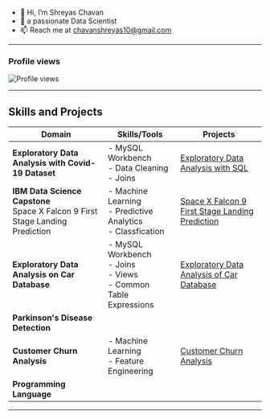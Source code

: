 - 👋 Hi, I’m Shreyas Chavan
- 👀 a passionate Data Scientist  
- 📫 Reach me at chavanshreyas10@gmail.com

---

### Profile views
![Profile views](https://komarev.com/ghpvc/?username=Shreyaschavan10&label=Profile%20views&color=0e75b6&style=flat)

---

## Skills and Projects

| **Domain**       | **Skills/Tools**       | **Projects**        |
|-------------------|------------------------|--------------------|
| **Exploratory Data Analysis with Covid-19 Dataset**                   | - MySQL Workbench <br> - Data Cleaning <br>- Joins                    |[Exploratory Data Analysis with SQL](https://github.com/Shreyaschavan10/Exploratory-Data-Analysis-with-Covid-19-Dataset)                    |
|**IBM Data Science Capstone** <br> Space X Falcon 9 First Stage Landing Prediction                |  - Machine Learning <br>- Predictive Analytics <br> - Classfication                        |[Space X Falcon 9 First Stage Landing Prediction](https://github.com/Shreyaschavan10/IBM-Data-Science-Captstone-Project)                    |
|**Exploratory Data Analysis on Car Database**   | - MySQL Workbench <br>  - Joins <br>- Views <br> - Common Table Expressions | [Exploratory Data Analysis of Car Database](https://github.com/Shreyaschavan10/Analyze-Data-in-a-Model-Car-Database-with-MySQL-Workbench)
|**Parkinson's Disease Detection**                  |                        |                    |
|**Customer Churn Analysis**| - Machine Learning <br> - Feature Engineering| [Customer Churn Analysis](https://github.com/Shreyaschavan10/Customer-Churn-Analysis)|
|**Programming Language**                    |                        |                    |

---


